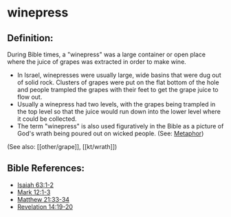 # winepress #

## Definition: ##

During Bible times, a "winepress" was a large container or open place where the juice of grapes was extracted in order to make wine.

* In Israel, winepresses were usually large, wide basins that were dug out of solid rock. Clusters of grapes were put on the flat bottom of the hole and people trampled the grapes with their feet to get the grape juice to flow out.
* Usually a winepress had two levels, with the grapes being trampled in the top level so that the juice would run down into the lower level where it could be collected.
* The term "winepress" is also used figuratively in the Bible as a picture of God's wrath being poured out on wicked people. (See: [Metaphor](en/ta-vol1/translate/man/figs-metaphor))

(See also: [[other/grape]], [[kt/wrath]])

## Bible References: ##

* [Isaiah 63:1-2](en/tn/isa/help/63/01)
* [Mark 12:1-3](en/tn/mrk/help/12/01)
* [Matthew 21:33-34](en/tn/mat/help/21/33)
* [Revelation 14:19-20](en/tn/rev/help/14/19)